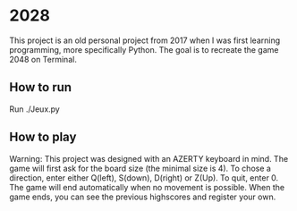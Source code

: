 # 2028

This project is an old personal project from 2017 when I was first learning programming, more specifically Python. The goal is to recreate the game 2048 on Terminal.

## How to run

Run ./Jeux.py

## How to play

Warning: This project was designed with an AZERTY keyboard in mind.
The game will first ask for the board size (the minimal size is 4). To chose a direction, enter either Q(left), S(down), D(right) or Z(Up). To quit, enter 0. The game will end automatically when no movement is possible. When the game ends, you can see the previous highscores and register your own.